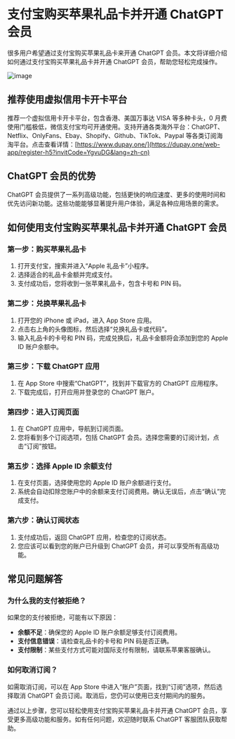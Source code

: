 
# 支付宝购买苹果礼品卡并开通 ChatGPT 会员

很多用户希望通过支付宝购买苹果礼品卡来开通 ChatGPT 会员。本文将详细介绍如何通过支付宝购买苹果礼品卡并开通 ChatGPT 会员，帮助您轻松完成操作。

![image](https://github.com/jamieprevost454/izbp/assets/169866487/f0be7881-85ad-4109-9c09-712d4fdd32de)

## 推荐使用虚拟信用卡开卡平台

推荐一个虚拟信用卡开卡平台，包含香港、美国万事达 VISA 等多种卡头，0 月费使用门槛极低，微信支付宝均可开通使用。支持开通各类海外平台：ChatGPT、Netflix、OnlyFans、Ebay、Shopify、Github、TikTok、Paypal 等各类订阅海淘平台。点击查看详情：[https://www.dupay.one/](https://dupay.one/web-app/register-h5?invitCode=YgvuDG&lang=zh-cn)

## ChatGPT 会员的优势

ChatGPT 会员提供了一系列高级功能，包括更快的响应速度、更多的使用时间和优先访问新功能。这些功能能够显著提升用户体验，满足各种应用场景的需求。

## 如何使用支付宝购买苹果礼品卡并开通 ChatGPT 会员

### 第一步：购买苹果礼品卡

1. 打开支付宝，搜索并进入“Apple 礼品卡”小程序。
2. 选择适合的礼品卡金额并完成支付。
3. 支付成功后，您将收到一张苹果礼品卡，包含卡号和 PIN 码。

### 第二步：兑换苹果礼品卡

1. 打开您的 iPhone 或 iPad，进入 App Store 应用。
2. 点击右上角的头像图标，然后选择“兑换礼品卡或代码”。
3. 输入礼品卡的卡号和 PIN 码，完成兑换后，礼品卡金额将会添加到您的 Apple ID 账户余额中。

### 第三步：下载 ChatGPT 应用

1. 在 App Store 中搜索“ChatGPT”，找到并下载官方的 ChatGPT 应用程序。
2. 下载完成后，打开应用并登录您的 ChatGPT 账户。

### 第四步：进入订阅页面

1. 在 ChatGPT 应用中，导航到订阅页面。
2. 您将看到多个订阅选项，包括 ChatGPT 会员。选择您需要的订阅计划，点击“订阅”按钮。

### 第五步：选择 Apple ID 余额支付

1. 在支付页面，选择使用您的 Apple ID 账户余额进行支付。
2. 系统会自动扣除您账户中的余额来支付订阅费用。确认无误后，点击“确认”完成支付。

### 第六步：确认订阅状态

1. 支付成功后，返回 ChatGPT 应用，检查您的订阅状态。
2. 您应该可以看到您的账户已升级到 ChatGPT 会员，并可以享受所有高级功能。

## 常见问题解答

### 为什么我的支付被拒绝？

如果您的支付被拒绝，可能有以下原因：
- **余额不足**：确保您的 Apple ID 账户余额足够支付订阅费用。
- **支付信息错误**：请检查礼品卡的卡号和 PIN 码是否正确。
- **支付限制**：某些支付方式可能对国际支付有限制，请联系苹果客服确认。

### 如何取消订阅？

如需取消订阅，可以在 App Store 中进入“账户”页面，找到“订阅”选项，然后选择取消 ChatGPT 会员订阅。取消后，您仍可以使用已支付期间内的服务。

通过以上步骤，您可以轻松使用支付宝购买苹果礼品卡并开通 ChatGPT 会员，享受更多高级功能和服务。如有任何问题，欢迎随时联系 ChatGPT 客服团队获取帮助。


